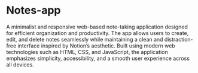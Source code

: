 # Notes-app
A minimalist and responsive web-based note-taking application designed for efficient organization and productivity. The app allows users to create, edit, and delete notes seamlessly while maintaining a clean and distraction-free interface inspired by Notion’s aesthetic. Built using modern web technologies such as HTML, CSS, and JavaScript, the application emphasizes simplicity, accessibility, and a smooth user experience across all devices.
